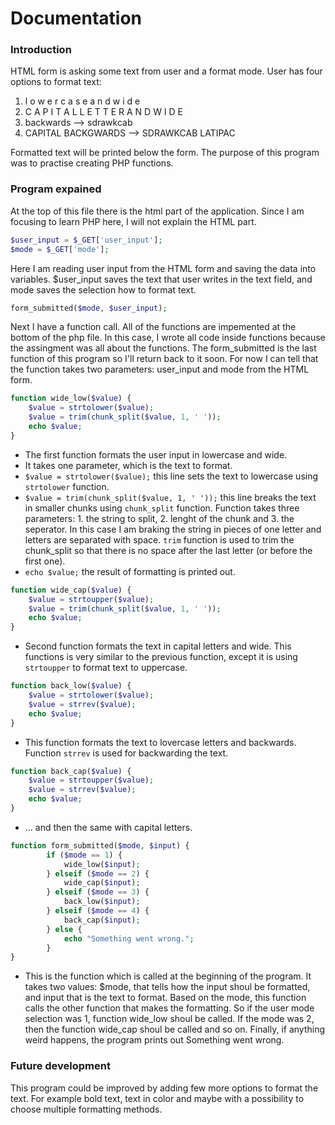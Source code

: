 # Documentation

### Introduction

HTML form is asking some text from user and a format mode. User has four options to format text:  
1) l o w e r c a s e  a n d  w i d e
2) C A P I T A L  L E T T E R  A N D  W I D E
3) backwards --> sdrawkcab
4) CAPITAL BACKGWARDS --> SDRAWKCAB LATIPAC  

Formatted text will be printed below the form. The purpose of this program was to practise creating PHP functions. 

### Program expained
At the top of this file there is the html part of the application. Since I am focusing to learn PHP here, I will not explain the HTML part.  

```php
$user_input = $_GET['user_input'];
$mode = $_GET['mode'];
```
Here I am reading user input from the HTML form and saving the data into variables. $user_input saves the text that user writes in the text field, and mode saves the selection how to format text.

```php
form_submitted($mode, $user_input);
```
Next I have a function call. All of the functions are impemented at the bottom of the php file. In this case, I wrote all code inside functions because the assingment was all about the functions. The form_submitted is the last function of this program so I'll return back to it soon. For now I can tell that the function takes two parameters: user_input and mode from the HTML form.  

```php
function wide_low($value) {
	$value = strtolower($value);
	$value = trim(chunk_split($value, 1, ' '));
	echo $value;
}
```
* The first function formats the user input in lowercase and wide.
* It takes one parameter, which is the text to format.
* ```$value = strtolower($value);``` this line sets the text to lowercase using ```strtolower``` function.
* ```$value = trim(chunk_split($value, 1, ' '));``` this line breaks the text in smaller chunks using ```chunk_split``` function. Function takes three parameters: 1. the string to split, 2. lenght of the chunk and 3. the seperator. In this case I am braking the string in pieces of one letter and letters are separated with space. ```trim``` function is used to trim the chunk_split so that there is no space after the last letter (or before the first one).
* ```echo $value;``` the result of formatting is printed out.

```php
function wide_cap($value) {
	$value = strtoupper($value);
	$value = trim(chunk_split($value, 1, ' '));
	echo $value;
}
```
* Second function formats the text in capital letters and wide. This functions is very similar to the previous function, except it is using ```strtoupper``` to format text to uppercase.

```php
function back_low($value) {
	$value = strtolower($value);
	$value = strrev($value);
	echo $value;
}
```
* This function formats the text to lovercase letters and backwards. Function ```strrev``` is used for backwarding the text.

```php
function back_cap($value) {
	$value = strtoupper($value);
	$value = strrev($value);
	echo $value;
}
```
* ... and then the same with capital letters.

```php
function form_submitted($mode, $input) {
        if ($mode == 1) {
            wide_low($input);
        } elseif ($mode == 2) {
            wide_cap($input);
        } elseif ($mode == 3) {
            back_low($input);
        } elseif ($mode == 4) {
            back_cap($input);
        } else {
            echo "Something went wrong.";
        }
}
```
* This is the function which is called at the beginning of the program. It takes two values: $mode, that tells how the input shoul be formatted, and input that is the text to format. Based on the mode, this function calls the other function that makes the formatting. So if the user mode selection was 1, function wide_low shoul be called. If the mode was 2, then the function wide_cap shoul be called and so on. Finally, if anything weird happens, the program prints out Something went wrong.

### Future development
This program could be improved by adding few more options to format the text. For example bold text, text in color and maybe with a possibility to choose multiple formatting methods.
